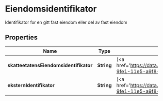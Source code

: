 

# Eiendomsidentifikator

Identifikator for en gitt fast eiendom eller del av fast eiendom

## Properties

| Name | Type | Description | Notes |
|------------ | ------------- | ------------- | -------------|
|**skatteetatensEiendomsidentifikator** | **String** | (&lt;a href&#x3D;&#39;https://data.skatteetaten.no/web/datakatalog/begrep/20b2e2f8-9fe1-11e5-a9f8-e4115b280940&#39;&gt;Begrepsreferanse&lt;/a&gt;) |  [optional] |
|**eksternIdentifikator** | **String** | (&lt;a href&#x3D;&#39;https://data.skatteetaten.no/web/datakatalog/begrep/20b2e2f8-9fe1-11e5-a9f8-e4115b280940&#39;&gt;Begrepsreferanse&lt;/a&gt;) |  [optional] |



